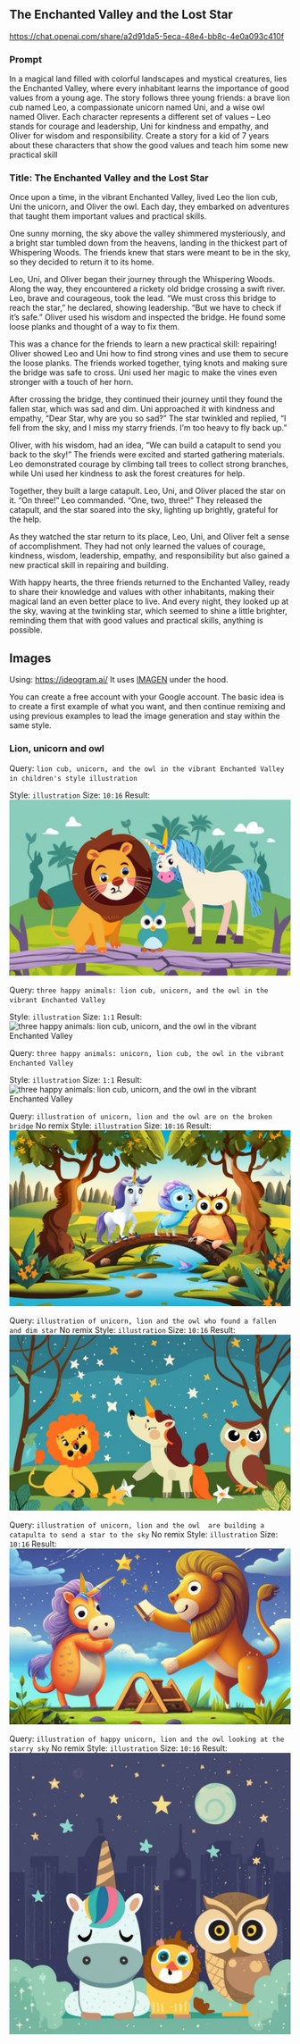 ## The Enchanted Valley and the Lost Star 

https://chat.openai.com/share/a2d91da5-5eca-48e4-bb8c-4e0a093c410f
### Prompt
In a magical land filled with colorful landscapes and mystical creatures, lies the Enchanted Valley, where every inhabitant learns the importance of good values from a young age. The story follows three young friends: a brave lion cub named Leo, a compassionate unicorn named Uni, and a wise owl named Oliver. Each character represents a different set of values – Leo stands for courage and leadership, Uni for kindness and empathy, and Oliver for wisdom and responsibility. Create a story for a kid of 7 years about these characters that show the good values and teach him some new practical skill

### Title: The Enchanted Valley and the Lost Star

Once upon a time, in the vibrant Enchanted Valley, lived Leo the lion cub, Uni the unicorn, and Oliver the owl. Each day, they embarked on adventures that taught them important values and practical skills.

One sunny morning, the sky above the valley shimmered mysteriously, and a bright star tumbled down from the heavens, landing in the thickest part of Whispering Woods. The friends knew that stars were meant to be in the sky, so they decided to return it to its home.

Leo, Uni, and Oliver began their journey through the Whispering Woods. Along the way, they encountered a rickety old bridge crossing a swift river. Leo, brave and courageous, took the lead. “We must cross this bridge to reach the star,” he declared, showing leadership. “But we have to check if it’s safe.” Oliver used his wisdom and inspected the bridge. He found some loose planks and thought of a way to fix them.

This was a chance for the friends to learn a new practical skill: repairing! Oliver showed Leo and Uni how to find strong vines and use them to secure the loose planks. The friends worked together, tying knots and making sure the bridge was safe to cross. Uni used her magic to make the vines even stronger with a touch of her horn.

After crossing the bridge, they continued their journey until they found the fallen star, which was sad and dim. Uni approached it with kindness and empathy, “Dear Star, why are you so sad?” The star twinkled and replied, “I fell from the sky, and I miss my starry friends. I’m too heavy to fly back up.”

Oliver, with his wisdom, had an idea, “We can build a catapult to send you back to the sky!” The friends were excited and started gathering materials. Leo demonstrated courage by climbing tall trees to collect strong branches, while Uni used her kindness to ask the forest creatures for help.

Together, they built a large catapult. Leo, Uni, and Oliver placed the star on it. “On three!” Leo commanded. “One, two, three!” They released the catapult, and the star soared into the sky, lighting up brightly, grateful for the help.

As they watched the star return to its place, Leo, Uni, and Oliver felt a sense of accomplishment. They had not only learned the values of courage, kindness, wisdom, leadership, empathy, and responsibility but also gained a new practical skill in repairing and building.

With happy hearts, the three friends returned to the Enchanted Valley, ready to share their knowledge and values with other inhabitants, making their magical land an even better place to live. And every night, they looked up at the sky, waving at the twinkling star, which seemed to shine a little brighter, reminding them that with good values and practical skills, anything is possible.


## Images

Using: https://ideogram.ai/ It uses [IMAGEN](https://imagen.research.google/) under the hood.

You can create a free account with your Google account. The basic idea is to create a first example of what you want, and then continue remixing and using previous examples to lead the image generation and stay within the same style.

### Lion, unicorn and owl

Query: `lion cub, unicorn, and the owl in the vibrant Enchanted Valley in children's style illustration`

Style: `illustration`
Size: `10:16`
Result:  ![lion cub, unicorn, and the owl in the vibrant Enchanted Valley in children's style illustration](enchanted_valley/animals_Enchanted_Valley.jpeg)

Query: `three happy animals: lion cub, unicorn, and the owl in the vibrant Enchanted Valley`

Style: `illustration`
Size: `1:1`
Result:  ![three happy animals: lion cub, unicorn, and the owl in the vibrant Enchanted Valley](enchanted_valley/enchanted_valley/animals_Enchanted_Valley2.jpeg)

Query: `three happy animals: unicorn, lion cub, the owl in the vibrant Enchanted Valley`

Style: `illustration`
Size: `1:1`
Result:  ![three happy animals: lion cub, unicorn, and the owl in the vibrant Enchanted Valley](enchanted_valley/enchanted_valley/animals_Enchanted_Valley1.jpeg)


Query: `illustration of unicorn, lion and the owl are on the broken bridge`
No remix
Style: `illustration`
Size: `10:16`
Result:
![illustration of unicorn, lion and the owl are on the broken bridge](enchanted_valley/illustration_on_the_broken_bridge.jpeg) 


Query: `illustration of unicorn, lion and the owl who found a fallen and dim star`
No remix
Style: `illustration`
Size: `10:16`
Result:
![illustration of unicorn, lion and the owl who found a fallen and dim star](enchanted_valley/illustration_who_found_a_fallen_and_dim_star_1.jpeg)

Query: `illustration of unicorn, lion and the owl  are building a catapulta to send a star to the sky`
No remix
Style: `illustration`
Size: `10:16`
Result:
![illustration of unicorn, lion and the owl  are building a catapulta to send a star to the sky](enchanted_valley/illustration_are_building_a_catapulta_to_send_a_star_to_the_sky.jpeg)

Query: `illustration of happy unicorn, lion and the owl looking at the starry sky`
No remix
Style: `illustration`
Size: `10:16`
Result:
![illustration of happy unicorn, lion and the owl looking at the starry sky](enchanted_valley/illustration_looking_at_the_starry_sky.jpeg)




